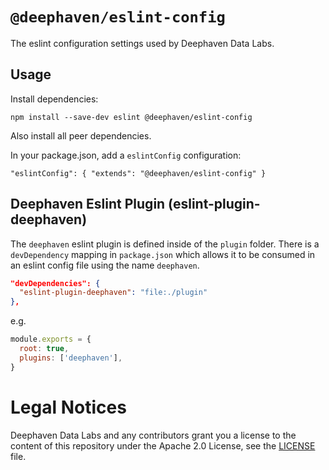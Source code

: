# `@deephaven/eslint-config`

The eslint configuration settings used by Deephaven Data Labs.

## Usage

Install dependencies:
```
npm install --save-dev eslint @deephaven/eslint-config
```

Also install all peer dependencies.

In your package.json, add a `eslintConfig` configuration:
```
"eslintConfig": { "extends": "@deephaven/eslint-config" }
```

## Deephaven Eslint Plugin (eslint-plugin-deephaven)
The `deephaven` eslint plugin is defined inside of the `plugin` folder. There is
a `devDependency` mapping in `package.json` which allows it to be consumed in an
eslint config file using the name `deephaven`.

```json
"devDependencies": {
  "eslint-plugin-deephaven": "file:./plugin"
},
```

e.g.
```javascript
module.exports = {
  root: true,
  plugins: ['deephaven'],
}
```

# Legal Notices

Deephaven Data Labs and any contributors grant you a license to the content of this repository under the Apache 2.0 License, see the [LICENSE](../../LICENSE) file.
